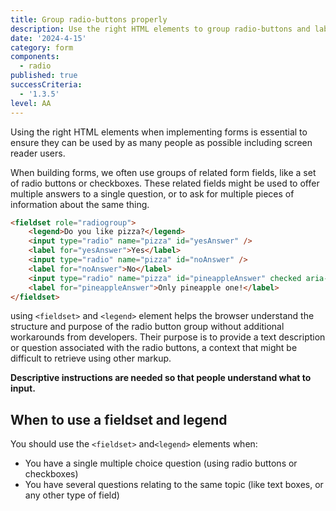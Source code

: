```yaml
---
title: Group radio-buttons properly
description: Use the right HTML elements to group radio-buttons and labels
date: '2024-4-15'
category: form
components:
  - radio
published: true
successCriteria:
  - '1.3.5'
level: AA
---
```


Using the right HTML elements when implementing forms is essential to ensure they can be used by as many people as possible including screen reader users.

When building forms, we often use groups of related form fields, like a set of radio buttons or checkboxes. These related fields might be used to offer multiple answers to a single question, or to ask for multiple pieces of information about the same thing.

```html
<fieldset role="radiogroup">
	<legend>Do you like pizza?</legend>
	<input type="radio" name="pizza" id="yesAnswer" />
	<label for="yesAnswer">Yes</label>
	<input type="radio" name="pizza" id="noAnswer" />
	<label for="noAnswer">No</label>
	<input type="radio" name="pizza" id="pineappleAnswer" checked aria-checked="true" />
	<label for="pineappleAnswer">Only pineapple one!</label>
</fieldset>
```

using `<fieldset>` and `<legend>` element helps the browser understand the structure and purpose of the radio button group without additional workarounds from developers. Their purpose is to provide a text description or question associated with the radio buttons, a context that might be difficult to retrieve using other markup.

**Descriptive instructions are needed so that people understand what to input.**

## When to use a fieldset and legend

You should use the `<fieldset>` and`<legend>` elements when:

- You have a single multiple choice question (using radio buttons or checkboxes)
- You have several questions relating to the same topic (like text boxes, or any other type of field)
